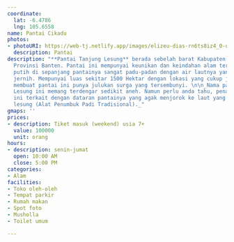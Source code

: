 ```yaml
---
coordinate:
  lat: -6.4786
  lng: 105.6558
name: Pantai Cikadu
photos:
- photoURI: https://web-tj.netlify.app/images/elizeu-dias-rn6ts8iz4_0-unsplash.jpg
  description: Pantai
description: "**Pantai Tanjung Lesung** berada sebelah barat Kabupaten Pandeglang,
  Provinsi Banten. Pantai ini mempunyai keunikan dan keindahan alam tersendiri. Pasir
  putih di sepanjang pantainya sangat padu-padan dengan air lautnya yang terlihat
  jernih. Mempunyai luas sekitar 1500 Hektar dengan lokasi yang cukup jauh dan tersembunyi
  membuat pantai ini punya julukan surga yang tersembunyi. \n\n_Nama pantai Tanjung
  Lesung ini memang terdengar sedikit aneh. Namun perlu anda tahu, penamaan pantai
  ini terkait dengan dataran pantainya yang agak menjorok ke laut yang terlihat mirip
  lesung (Alat Penumbuk Padi Tradisional)._"
gmaps: ''
prices:
- description: Tiket masuk (weekend) usia 7+
  value: 100000
  unit: orang
hours:
- description: senin-jumat
  open: 10:00 AM
  close: 5:00 PM
categories:
- Alam
facilities:
- Toko oleh-oleh
- Tempat parkir
- Rumah makan
- Spot foto
- Musholla
- Toilet umum

---
```

